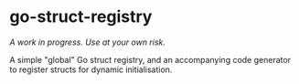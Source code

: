 # go-struct-registry

_A work in progress. Use at your own risk._

A simple "global" Go struct registry, and an accompanying code generator to register structs for dynamic initialisation.
